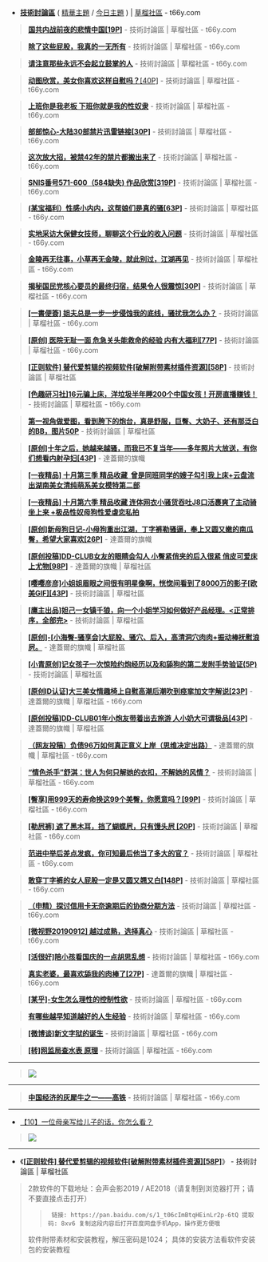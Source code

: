  - [**技術討論區**](https://t66y.com/thread0806.php?fid=7)  ( [精華主題](https://t66y.com/thread0806.php?fid=7&search=digest) / [今日主題](https://t66y.com/thread0806.php?fid=7&search=today) ) | [草榴社區](https://t66y.com/index.php) - t66y.com 
 
> [**国共内战前夜的悲情中国[19P]**](https://t66y.com/htm_data/1910/7/3686655.html) - 技術討論區 | 草榴社區 - t66y.com 

> [**除了这些屁股，我真的一无所有**](https://t66y.com/htm_data/1908/7/3627590.html) - 技術討論區 | 草榴社區 - t66y.com  

> [**请注意那些永远不会起立鼓掌的人**](https://t66y.com/htm_data/1909/7/3642932.html) - 技術討論區 | 草榴社區 - t66y.com  
 
> [**动图欣赏，美女你喜欢这样自慰吗？**[40P]](https://t66y.com/htm_data/1909/7/3639927.html) - 技術討論區 | 草榴社區 - t66y.com 

> [**上班你是我老板 下班你就是我的性奴隶**](https://t66y.com/htm_data/1909/7/3660288.html) - 技術討論區 | 草榴社區 - t66y.com 

> [**部部惊心-大陆30部禁片迅雷链接[30P]**](https://t66y.com/htm_data/1910/7/3684565.html) - 技術討論區 | 草榴社區 - t66y.com 

> [**这次放大招，被禁42年的禁片都搬出来了**](https://t66y.com/htm_data/1910/7/3680053.html) - 技術討論區 | 草榴社區 - t66y.com

> [**SNIS番号571-600（584缺失) 作品欣赏[319P]**](https://t66y.com/htm_data/1910/7/3669794.html) - 技術討論區 | 草榴社區 - t66y.com  

> [**(某宝福利）性感小内内，这帮娘们是真的骚[63P]**](https://t66y.com/htm_data/1909/7/3663612.html) - 技術討論區 | 草榴社區 - t66y.com

> [**实地采访大保健女技师，聊聊这个行业的收入问题**](https://t66y.com/htm_data/1908/7/3614636.html) - 技術討論區 | 草榴社區 - t66y.com 

> [**金陵再无往事，小草再无金陵，就此别过，江湖再见**](https://t66y.com/htm_data/1909/7/3658490.html) - 技術討論區 | 草榴社區 - t66y.com  
  
> [**揭秘国民党核心要员的最终归宿，结果令人很震惊[30P]**](https://t66y.com/htm_data/1910/7/3672161.html) - 技術討論區 | 草榴社區 - t66y.com 

> [**[一書便簽] 姐夫总是一步一步侵蚀我的底线，骚扰我怎么办？**](https://t66y.com/htm_data/1910/7/3668839.html) - 技術討論區 | 草榴社區 - t66y.com

> [**[原创] 医院无耻一面 危急关头能救命的经验 内有大福利[77P]**](https://t66y.com/htm_data/1907/7/3571850.html) - 技術討論區 | 草榴社區 - t66y.com

> [**[正则软件] 替代爱剪辑的视频软件[破解附带素材插件资源][58P]**](https://t66y.com/htm_data/1910/7/3682358.html) - 技術討論區 | 草榴社區 

> [**[色趣研习社]16元骗上床，洋垃圾半年睡200个中国女孩！开房直播赚钱！**](https://t66y.com/htm_data/1909/7/3654083.html) - 技術討論區 | 草榴社區 - t66y.com 
  
> [**第一视角做爱图，看到胯下的炮台，真是舒服，巨臀、大奶子、还有那泛白的BB，图片50P**](https://t66y.com/htm_data/1908/7/3624457.html) - 技術討論區 | 草榴社區 

> [**[原创]十年之后，她越来越骚，而我已不复当年——多年照片大放送，有你们想看内射孕妇[43P]**](https://t66y.com/htm_data/1910/16/3660467.html ) - 達蓋爾的旗幟

> [**[一夜精品] 十月第三季 精品收藏  曾是同班同学的嫂子勾引我上床+云盘流出湖南美女清纯萌系美女模特第二部**](https://t66y.com/htm_data/1910/7/3670896.html) 

> [**[一夜精品] 十月第六季 精品收藏 连体网衣小骚货吞吐J8口活裹爽了主动骑坐上来 +极品性奴母狗性爱虐恋私拍**](https://t66y.com/htm_data/1910/7/3676917.html) 

> [**[原创]新母狗日记-小母狗重出江湖，丁字裤勒骚逼，奉上又圆又嫩的南瓜臀，希望大家喜欢[26P]**](https://t66y.com/htm_data/1910/16/3660525.html) - 達蓋爾的旗幟 

> [**[原创投稿]DD-CLUB女友的眼睛会勾人 小臀紧俏夹的后入很紧 俏皮可爱床上尤物[98P]**](https://t66y.com/htm_data/1906/16/3544274.html) - 達蓋爾的旗幟 | 草榴社區  

> [**[嘤嘤彦彦]小姐姐眉眼之间很有明星像啊，恍惚间看到了8000万的影子[欧美GIF][43P]**](https://t66y.com/htm_data/1907/7/3600254.html) - 技術討論區 | 草榴社區

> [**[鹰主出品]妲己一女镇千狼，向一个小姐学习如何做好产品经理。<正常排序，全部完>**](https://t66y.com/htm_data/7/1710/2694987.html) - 技術討論區 | 草榴社區  
 
> [**[原创]-[小海臀-骚享会]大屁股、骚穴、后入，高清洞穴肉肉+振动棒抚慰浪屄。**](https://t66y.com/htm_data/1910/16/3672824.html) - 達蓋爾的旗幟 | 草榴社區 

> [**[小青原创]记女孩子一次惊险约炮经历以及和舔狗的第二发附手势验证(5P)**](https://t66y.com/htm_data/1907/7/3582780.html) - 技術討論區 | 草榴社區  

> [**[原创ID认证]大三美女情趣椅上自慰高潮后潮吹到痉挛加文字解说[23P]**](https://t66y.com/htm_data/1609/16/2075689.html) - 達蓋爾的旗幟 | 草榴社區 - t66y.com 

> [**[原创投稿]DD-CLUB01年小炮友带着出去旅游 人小奶大可谓极品[43P]**](https://t66y.com/htm_data/1906/16/3553696.html) - 達蓋爾的旗幟 | 草榴社區

> [**（网友投稿）负债96万如何真正意义上岸（思维决定出路）**](https://t66y.com/htm_data/1910/7/3674667.html) - 達蓋爾的旗幟 | 草榴社區 - t66y.com   

> [**“情色杀手”舒淇：世人为何只解她的衣扣，不解她的风情？**](https://t66y.com/htm_data/1910/7/3672674.html) - 技術討論區 | 草榴社區 - t66y.com  

> [**[臀享]用999天的寿命换这99个美臀，你愿意吗？[99P]**](https://t66y.com/htm_data/1909/7/3656447.html) - 技術討論區 | 草榴社區 - t66y.com  

> [**[勒屄裤] 遮了黑木耳，挡了蝴蝶屄，只有馒头屄 [20P]**](https://t66y.com/htm_data/1910/7/3673059.html) - 技術討論區 | 草榴社區 - t66y.com 

> [**范进中举后差点发疯，你可知最后他当了多大的官？**](https://t66y.com/htm_data/1910/7/3671807.html) - 技術討論區 | 草榴社區 - t66y.com 

> [**敢穿丁字裤的女人屁股一定是又圆又翘又白[148P]**](https://t66y.com/htm_data/1910/7/3674794.html) - 技術討論區 | 草榴社區 - t66y.com 

> [**（申精）探讨信用卡无奈逾期后的协商分期方法**](https://t66y.com/htm_data/1910/7/3672547.html) - 技術討論區 | 草榴社區 - t66y.com  

> [**[微视野20190912]  越过成熟，选择真心**](https://t66y.com/htm_data/1909/7/3654093.html) - 技術討論區 | 草榴社區 - t66y.com  

> [**[活很好]陪小孩看国庆的一点胡思乱想**](https://t66y.com/htm_data/1910/7/3672244.html) - 技術討論區 | 草榴社區 - t66y.com  

> [**真实老婆，最喜欢舔我的肉棒了[27P]**](https://t66y.com/htm_data/1910/16/3672827.html) - 達蓋爾的旗幟 | 草榴社區 - t66y.com

> [**[某乎]-女生怎么理性的控制性欲**](https://t66y.com/htm_data/1909/7/3660188.html) - 技術討論區 | 草榴社區 - t66y.com  

> [**有哪些越早知道越好的人生经验**](https://t66y.com/htm_data/1909/7/3653337.html) - 技術討論區 | 草榴社區 - t66y.com  

> [**[微博谈]新文字狱的诞生**](https://t66y.com/htm_data/1910/7/3672673.html) - 技術討論區 | 草榴社區 - t66y.com  

> [**[转]网监局查水表 原理**](https://t66y.com/htm_data/1909/7/3638555.html) - 技術討論區 | 草榴社區 - t66y.com  

-----------------------------------------------------------------------------------------

>  <a href="https://t66y.com/htm_data/1909/7/3640014.html" title="[微博谈20190906]  香港回归以来最黑暗的一天 - 技術討論區 | 草榴社區 - t66y.com"><img src="https://www.nsaimg.com/2019/09/06/5d72220df1d0b.png?raw=true"/></a>

-----------------------------------------------------------------------------------------

> [**中国经济的灰犀牛之一——高铁**](https://t66y.com/htm_data/1909/7/3664326.html) - 技術討論區 | 草榴社區 - t66y.com

-----------------------------------------------------------------------------------------

- <a href="https://t66y.com/htm_data/1910/7/3671074.html" title="[可乐庙20191002]我对生存方式只有一个信条：不许后悔 - 技術討論區 | 草榴社區 - t66y.com">【10】一位母亲写给儿子的话，你怎么看？</a>
>  <a href="https://t66y.com/htm_data/1910/7/3671074.html" title="[可乐庙20191002]我对生存方式只有一个信条：不许后悔 - 技術討論區 | 草榴社區 - t66y.com"><img src="https://raw.githubusercontent.com/taoste/Hello-World/master/eBook/t66y.com/Dubook.jpg?raw=true"/></a>

-----------------------------------------------------------------------------------------


- 《[**[正则软件] 替代爱剪辑的视频软件[破解附带素材插件资源][58P]**](https://t66y.com/htm_data/1910/7/3682358.html)》 - 技術討論區 | 草榴社區 

> 2款软件的下载地址：会声会影2019 / AE2018（请复制到浏览器打开；请不要直接点击打开）
>>      链接: https://pan.baidu.com/s/1_t06cImBtqHEinLr2p-6tQ 提取码: 8xv6 复制这段内容后打开百度网盘手机App，操作更方便哦
> 软件附带素材和安装教程，解压密码是1024；
>具体的安装方法看软件安装包的安装教程
